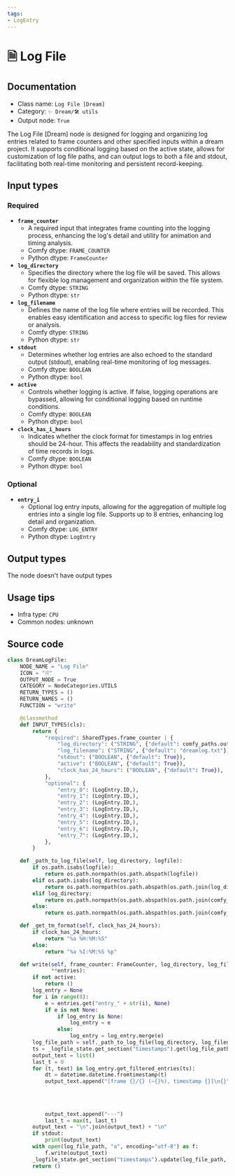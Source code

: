```yaml
---
tags:
- LogEntry
---
```


# 🗎 Log File
## Documentation
- Class name: `Log File [Dream]`
- Category: `✨ Dream/🛠 utils`
- Output node: `True`

The Log File [Dream] node is designed for logging and organizing log entries related to frame counters and other specified inputs within a dream project. It supports conditional logging based on the active state, allows for customization of log file paths, and can output logs to both a file and stdout, facilitating both real-time monitoring and persistent record-keeping.
## Input types
### Required
- **`frame_counter`**
    - A required input that integrates frame counting into the logging process, enhancing the log's detail and utility for animation and timing analysis.
    - Comfy dtype: `FRAME_COUNTER`
    - Python dtype: `FrameCounter`
- **`log_directory`**
    - Specifies the directory where the log file will be saved. This allows for flexible log management and organization within the file system.
    - Comfy dtype: `STRING`
    - Python dtype: `str`
- **`log_filename`**
    - Defines the name of the log file where entries will be recorded. This enables easy identification and access to specific log files for review or analysis.
    - Comfy dtype: `STRING`
    - Python dtype: `str`
- **`stdout`**
    - Determines whether log entries are also echoed to the standard output (stdout), enabling real-time monitoring of log messages.
    - Comfy dtype: `BOOLEAN`
    - Python dtype: `bool`
- **`active`**
    - Controls whether logging is active. If false, logging operations are bypassed, allowing for conditional logging based on runtime conditions.
    - Comfy dtype: `BOOLEAN`
    - Python dtype: `bool`
- **`clock_has_i_hours`**
    - Indicates whether the clock format for timestamps in log entries should be 24-hour. This affects the readability and standardization of time records in logs.
    - Comfy dtype: `BOOLEAN`
    - Python dtype: `bool`
### Optional
- **`entry_i`**
    - Optional log entry inputs, allowing for the aggregation of multiple log entries into a single log file. Supports up to 8 entries, enhancing log detail and organization.
    - Comfy dtype: `LOG_ENTRY`
    - Python dtype: `LogEntry`
## Output types
The node doesn't have output types
## Usage tips
- Infra type: `CPU`
- Common nodes: unknown


## Source code
```python
class DreamLogFile:
    NODE_NAME = "Log File"
    ICON = "🗎"
    OUTPUT_NODE = True
    CATEGORY = NodeCategories.UTILS
    RETURN_TYPES = ()
    RETURN_NAMES = ()
    FUNCTION = "write"

    @classmethod
    def INPUT_TYPES(cls):
        return {
            "required": SharedTypes.frame_counter | {
                "log_directory": ("STRING", {"default": comfy_paths.output_directory}),
                "log_filename": ("STRING", {"default": "dreamlog.txt"}),
                "stdout": ("BOOLEAN", {"default": True}),
                "active": ("BOOLEAN", {"default": True}),
                "clock_has_24_hours": ("BOOLEAN", {"default": True}),
            },
            "optional": {
                "entry_0": (LogEntry.ID,),
                "entry_1": (LogEntry.ID,),
                "entry_2": (LogEntry.ID,),
                "entry_3": (LogEntry.ID,),
                "entry_4": (LogEntry.ID,),
                "entry_5": (LogEntry.ID,),
                "entry_6": (LogEntry.ID,),
                "entry_7": (LogEntry.ID,),
            },
        }

    def _path_to_log_file(self, log_directory, logfile):
        if os.path.isabs(logfile):
            return os.path.normpath(os.path.abspath(logfile))
        elif os.path.isabs(log_directory):
            return os.path.normpath(os.path.abspath(os.path.join(log_directory, logfile)))
        elif log_directory:
            return os.path.normpath(os.path.abspath(os.path.join(comfy_paths.output_directory, log_directory, logfile)))
        else:
            return os.path.normpath(os.path.abspath(os.path.join(comfy_paths.output_directory, logfile)))

    def _get_tm_format(self, clock_has_24_hours):
        if clock_has_24_hours:
            return "%a %H:%M:%S"
        else:
            return "%a %I:%M:%S %p"

    def write(self, frame_counter: FrameCounter, log_directory, log_filename, stdout, active, clock_has_24_hours,
              **entries):
        if not active:
            return ()
        log_entry = None
        for i in range(8):
            e = entries.get("entry_" + str(i), None)
            if e is not None:
                if log_entry is None:
                    log_entry = e
                else:
                    log_entry = log_entry.merge(e)
        log_file_path = self._path_to_log_file(log_directory, log_filename)
        ts = _logfile_state.get_section("timestamps").get(log_file_path, 0)
        output_text = list()
        last_t = 0
        for (t, text) in log_entry.get_filtered_entries(ts):
            dt = datetime.datetime.fromtimestamp(t)
            output_text.append("[frame {}/{} (~{}%), timestamp {}]\n{}".format(frame_counter.current_frame + 1,
                                                                               frame_counter.total_frames,
                                                                               round(frame_counter.progress * 100),
                                                                               dt.strftime(self._get_tm_format(
                                                                                   clock_has_24_hours)), text.rstrip()))
            output_text.append("---")
            last_t = max(t, last_t)
        output_text = "\n".join(output_text) + "\n"
        if stdout:
            print(output_text)
        with open(log_file_path, "a", encoding="utf-8") as f:
            f.write(output_text)
        _logfile_state.get_section("timestamps").update(log_file_path, 0, lambda _: last_t)
        return ()

```
